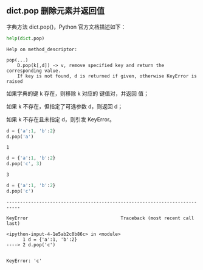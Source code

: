 ## dict.pop 删除元素并返回值

字典方法 dict.pop()，Python 官方文档描述如下：


```python
help(dict.pop)
```

    Help on method_descriptor:
    
    pop(...)
        D.pop(k[,d]) -> v, remove specified key and return the corresponding value.
        If key is not found, d is returned if given, otherwise KeyError is raised
    
    

如果字典的键 k 存在，则移除 k 对应的 键值对，并返回 值；

如果 k 不存在，但指定了可选参数 d，则返回 d；

如果 k 不存在且未指定 d，则引发 KeyError。


```python
d = {'a':1, 'b':2}
d.pop('a')
```




    1




```python
d = {'a':1, 'b':2}
d.pop('c', 3)
```




    3




```python
d = {'a':1, 'b':2}
d.pop('c')
```


    ---------------------------------------------------------------------------

    KeyError                                  Traceback (most recent call last)

    <ipython-input-4-1e5ab2c0b86c> in <module>
          1 d = {'a':1, 'b':2}
    ----> 2 d.pop('c')
    

    KeyError: 'c'

